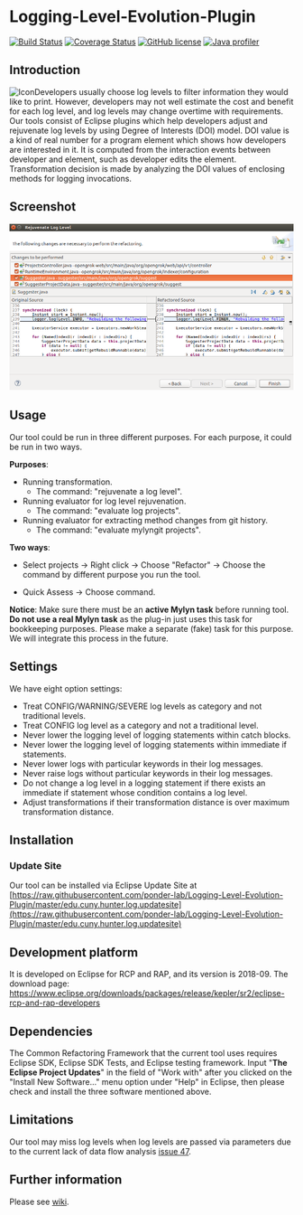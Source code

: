 # Logging-Level-Evolution-Plugin

[![Build Status](https://travis-ci.com/ponder-lab/Logging-Level-Evolution-Plugin.svg?token=gywSHb5G1W81zrovzorQ&branch=master)](https://travis-ci.com/ponder-lab/Logging-Level-Evolution-Plugin) [![Coverage Status](https://coveralls.io/repos/github/ponder-lab/Logging-Level-Evolution-Plugin/badge.svg?branch=master&t=SHx1bW)](https://coveralls.io/github/ponder-lab/Logging-Level-Evolution-Plugin?branch=master) [![GitHub license](https://img.shields.io/badge/license-Eclipse-blue.svg)](https://github.com/ponder-lab/Logging-Level-Evolution-Plugin/blob/master/LICENSE.txt) [![Java profiler](https://www.ej-technologies.com/images/product_banners/jprofiler_small.png)](https://www.ej-technologies.com/products/jprofiler/overview.html)

## Introduction

<img src="https://github.com/ponder-lab/Logging-Level-Evolution-Plugin/blob/master/edu.cuny.hunter.log.ui/icons/icon.png" alt="Icon" align="left"/> Developers usually choose log levels to filter information they would like to print. However, developers may not well estimate the cost and benefit for each log level, and log levels may change overtime with requirements. Our tools consist of Eclipse plugins which help developers adjust and rejuvenate log levels by using Degree of Interests (DOI) model. DOI value is a kind of real number for a program element which shows how developers are interested in it. It is computed from the interaction events between developer and element, such as developer edits the element. Transformation decision is made by analyzing the DOI values of enclosing methods for logging invocations.

## Screenshot

<img src="https://github.com/ponder-lab/Logging-Level-Evolution-Plugin/blob/master/edu.cuny.hunter.log.ui/icons/screenshot.png" alt="Screenshot" width=600px/>

## Usage

Our tool could be run in three different purposes. For each purpose, it could be run in two ways.

**Purposes**:

- Running transformation.
  - The command: "rejuvenate a log level".
- Running evaluator for log level rejuvenation.
  - The command: "evaluate log projects".
- Running evaluator for extracting method changes from git history.
  - The command: "evaluate mylyngit projects".

**Two ways**:

- Select projects -> Right click -> Choose "Refactor" -> Choose the command by different purpose you run the tool.

- Quick Assess -> Choose command.

**Notice**:
Make sure there must be an **active Mylyn task** before running tool. **Do not use a real Mylyn task** as the plug-in just uses this task for bookkeeping purposes. Please make a separate (fake) task for this purpose. We will integrate this process in the future.

## Settings

We have eight option settings:

- Treat CONFIG/WARNING/SEVERE log levels as category and not traditional levels.
- Treat CONFIG log level as a category and not a traditional level.
- Never lower the logging level of logging statements within catch blocks.
- Never lower the logging level of logging statements within immediate if statements.
- Never lower logs with particular keywords in their log messages.
- Never raise logs without particular keywords in their log messages.
- Do not change a log level in a logging statement if there exists an immediate if statement whose condition contains a log level.
- Adjust transformations if their transformation distance is over maximum transformation distance.

## Installation

### Update Site

Our tool can be installed via Eclipse Update Site at [https://raw.githubusercontent.com/ponder-lab/Logging-Level-Evolution-Plugin/master/edu.cuny.hunter.log.updatesite](https://raw.githubusercontent.com/ponder-lab/Logging-Level-Evolution-Plugin/master/edu.cuny.hunter.log.updatesite)

## Development platform

It is developed on Eclipse for RCP and RAP, and its version is 2018-09. The download page: https://www.eclipse.org/downloads/packages/release/kepler/sr2/eclipse-rcp-and-rap-developers

## Dependencies

The Common Refactoring Framework that the current tool uses requires Eclipse SDK, Eclipse SDK Tests, and Eclipse testing framework. Input
"<b>The Eclipse Project Updates</b>" in the field of "Work with" after you clicked on the "Install New Software..." menu option under "Help" in Eclipse, then please check and install the three software mentioned above.

## Limitations

Our tool may miss log levels when log levels are passed via parameters due to the current lack of data flow analysis [issue 47](https://github.com/ponder-lab/Logging-Level-Evolution-Plugin/issues/47).

## Further information

Please see [wiki](https://github.com/ponder-lab/Logging-Level-Evolution-Plugin/wiki).

